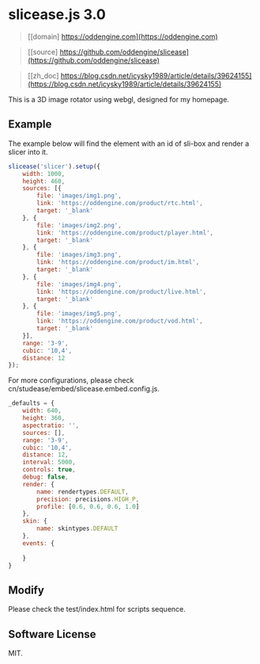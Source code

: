 # slicease.js 3.0

> [[domain] https://oddengine.com](https://oddengine.com)

> [[source] https://github.com/oddengine/slicease](https://github.com/oddengine/slicease)

> [[zh_doc] https://blog.csdn.net/icysky1989/article/details/39624155](https://blog.csdn.net/icysky1989/article/details/39624155)

This is a 3D image rotator using webgl, designed for my homepage. 


## Example

The example below will find the element with an id of sli-box and render a slicer into it.

```js
slicease('slicer').setup({
	width: 1000,
	height: 460,
	sources: [{
		file: 'images/img1.png',
		link: 'https://oddengine.com/product/rtc.html',
		target: '_blank'
	}, {
		file: 'images/img2.png',
		link: 'https://oddengine.com/product/player.html',
		target: '_blank'
	}, {
		file: 'images/img3.png',
		link: 'https://oddengine.com/product/im.html',
		target: '_blank'
	}, {
		file: 'images/img4.png',
		link: 'https://oddengine.com/product/live.html',
		target: '_blank'
	}, {
		file: 'images/img5.png',
		link: 'https://oddengine.com/product/vod.html',
		target: '_blank'
	}],
	range: '3-9',
	cubic: '10,4',
	distance: 12
});
```

For more configurations, please check cn/studease/embed/slicease.embed.config.js.

```js
_defaults = {
	width: 640,
	height: 360,
	aspectratio: '',
	sources: [],
	range: '3-9',
	cubic: '10,4',
	distance: 12,
	interval: 5000,
	controls: true,
	debug: false,
	render: {
		name: rendertypes.DEFAULT,
		precision: precisions.HIGH_P,
		profile: [0.6, 0.6, 0.6, 1.0]
	},
	skin: {
		name: skintypes.DEFAULT
	},
	events: {
		
	}
}
```


## Modify

Please check the test/index.html for scripts sequence.


## Software License

MIT.
